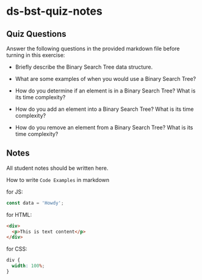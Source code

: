 # ds-bst-quiz-notes

## Quiz Questions

Answer the following questions in the provided markdown file before turning in this exercise:

- Briefly describe the Binary Search Tree data structure.

- What are some examples of when you would use a Binary Search Tree?

- How do you determine if an element is in a Binary Search Tree? What is its time complexity?

- How do you add an element into a Binary Search Tree? What is its time complexity?

- How do you remove an element from a Binary Search Tree? What is its time complexity?

## Notes

All student notes should be written here.

How to write `Code Examples` in markdown

for JS:

```javascript
const data = 'Howdy';
```

for HTML:

```html
<div>
  <p>This is text content</p>
</div>
```

for CSS:

```css
div {
  width: 100%;
}
```
